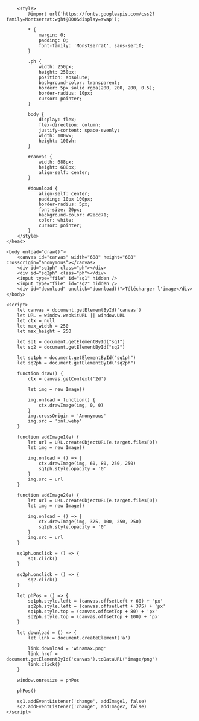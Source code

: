 <!DOCTYPE html>
<html>
    <head>
        <meta charset="utf-8" />
        <title>On l'encule à deux</title>
        <script data-ad-client="ca-pub-6769638584371826" async src="https://pagead2.googlesyndication.com/pagead/js/adsbygoogle.js"></script>

        <style>
            @import url('https://fonts.googleapis.com/css2?family=Montserrat:wght@800&display=swap');

            * {
                margin: 0;
                padding: 0;
                font-family: 'Monstserrat', sans-serif;
            }

            .ph {
                width: 250px;
                height: 250px;
                position: absolute;
                background-color: transparent;
                border: 5px solid rgba(200, 200, 200, 0.5);
                border-radius: 10px;
                cursor: pointer;
            }

            body {
                display: flex;
                flex-direction: column;
                justify-content: space-evenly;
                width: 100vw;
                height: 100vh;
            }

            #canvas {
                width: 688px;
                height: 688px;
                align-self: center;
            }

            #download {
                align-self: center;
                padding: 10px 100px;
                border-radius: 5px;
                font-size: 20px;
                background-color: #2ecc71;
                color: white;
                cursor: pointer;
            }
        </style>
    </head>

    <body onload="draw()">
        <canvas id="canvas" width="688" height="688" crossorigin="anonymous"></canvas>
        <div id="sq1ph" class="ph"></div>
        <div id="sq2ph" class="ph"></div>
        <input type="file" id="sq1" hidden />
        <input type="file" id="sq2" hidden />
        <div id="download" onclick="download()">Télécharger l'image</div>
    </body>

    <script>
        let canvas = document.getElementById('canvas')
        let URL = window.webkitURL || window.URL
        let ctx = null
        let max_width = 250
        let max_height = 250

        let sq1 = document.getElementById("sq1")
        let sq2 = document.getElementById("sq2")

        let sq1ph = document.getElementById("sq1ph")
        let sq2ph = document.getElementById("sq2ph")

        function draw() {
            ctx = canvas.getContext('2d')
            
            let img = new Image()

            img.onload = function() {
                ctx.drawImage(img, 0, 0)
            }
            img.crossOrigin = 'Anonymous'
            img.src = 'pnl.webp'
        }

        function addImage1(e) {
            let url = URL.createObjectURL(e.target.files[0])
            let img = new Image()

            img.onload = () => {
                ctx.drawImage(img, 60, 80, 250, 250)
                sq1ph.style.opacity = '0'
            }
            img.src = url
        }

        function addImage2(e) {
            let url = URL.createObjectURL(e.target.files[0])
            let img = new Image()

            img.onload = () => {
                ctx.drawImage(img, 375, 100, 250, 250)
                sq2ph.style.opacity = '0'
            }
            img.src = url
        }

        sq1ph.onclick = () => {
            sq1.click()
        }

        sq2ph.onclick = () => {
            sq2.click()
        }

        let phPos = () => {
            sq1ph.style.left = (canvas.offsetLeft + 60) + 'px'
            sq2ph.style.left = (canvas.offsetLeft + 375) + 'px'
            sq1ph.style.top = (canvas.offsetTop + 80) + 'px'
            sq2ph.style.top = (canvas.offsetTop + 100) + 'px'
        }

        let download = () => {
            let link = document.createElement('a')

            link.download = 'winamax.png'
            link.href = document.getElementById('canvas').toDataURL("image/png")
            link.click()
        }

        window.onresize = phPos

        phPos()

        sq1.addEventListener('change', addImage1, false)
        sq2.addEventListener('change', addImage2, false)
    </script>
</html>